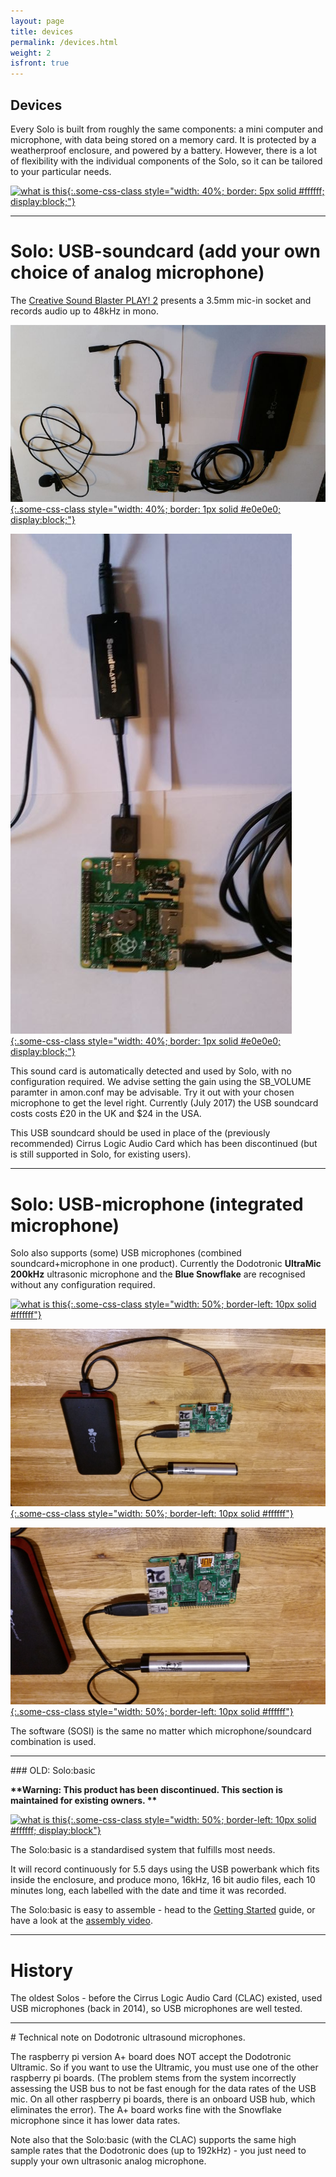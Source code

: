 ```yaml
---
layout: page
title: devices
permalink: /devices.html
weight: 2
isfront: true
---
```


## Devices

Every Solo is built from roughly the same components: a mini computer
and microphone, with data being stored on a memory card. It is
protected by a weatherproof enclosure, and powered by a
battery. However, there is a lot of flexibility with the individual
components of the Solo, so it can be tailored to your particular
needs.

[![what is this](/img/solo-boxed.jpg "boxed Solo" ){:.some-css-class style="width: 40%; border: 5px solid #ffffff;  display:block;"}](/img/solo-boxed.jpg)<br>

<hr>

# Solo: USB-soundcard (add your own choice of analog microphone)

The [Creative Sound Blaster PLAY!
2](https://uk.creative.com/p/sound-cards/sound-blaster-play-2)
presents a 3.5mm mic-in socket and records audio up to 48kHz in mono.

[![Solo with SoundBlaster2 dongle](/img/solo-SB-8x6.jpg "Solo with SoundBlaster2 dongle" ){:.some-css-class style="width: 40%; border: 1px solid #e0e0e0; display:block;"}](/img/solo-SB.jpg)

[![Solo with SoundBlaster2 dongle zoom](/img/solo-SB-zoom-8x6.jpg "Solo with SoundBlaster2 dongle zoom" ){:.some-css-class style="width: 40%; border: 1px solid #e0e0e0; display:block;"}](/img/solo-SB-zoom.jpg)

This sound card is automatically detected and used by Solo, with no
configuration required.  We advise setting the gain using the
SB_VOLUME paramter in amon.conf may be advisable.  Try it out with
your chosen microphone to get the level right.  Currently (July 2017)
the USB soundcard costs costs £20 in the UK and $24 in the USA.

This USB soundcard should be used in place of the (previously recommended)
Cirrus Logic Audio Card which has been discontinued (but is still
supported in Solo, for existing users).

<hr>

# Solo: USB-microphone (integrated microphone)

Solo also supports (some) USB microphones (combined soundcard+microphone in one product). Currently the Dodotronic __UltraMic 200kHz__ ultrasonic microphone and the __Blue Snowflake__ are
recognised without any configuration required.

[![what is this](/img/snowflake1s.jpg "Solo with Blue Snowflake microphone" ){:.some-css-class style="width: 50%; border-left: 10px solid #ffffff"}](/img/snowflake1s.jpg)<br>

[![what is this](/img/dodo1s.jpg "Solo with dodotronic 200kHz microphone" ){:.some-css-class style="width: 50%; border-left: 10px solid #ffffff"}](/img/dodo1s.jpg)<br>

[![what is this](/img/dodo2s.jpg "Solo with dodotronic 200kHz microphone" ){:.some-css-class style="width: 50%; border-left: 10px solid #ffffff"}](/img/dodo2s.jpg)<br>

The software (SOSI) is the same no matter which microphone/soundcard combination is used.

<hr>
### OLD: Solo:basic

<b> **Warning: This product has been discontinued.  This section is maintained for existing owners. ** </b>

[![what is this](/img/solo-naked-powerbank-8x6.jpg "inside a Solo"){:.some-css-class style="width: 50%; border-left: 10px solid #ffffff; display:block"}](/img/solo-naked-powerbank-8x6.jpg)

The Solo:basic is a standardised system that fulfills most needs.

It will record continuously for 5.5 days using the USB powerbank which
fits inside the enclosure, and produce mono, 16kHz, 16 bit audio files,
each 10 minutes long, each labelled with the date and time it was recorded.

The Solo:basic is easy to assemble - head to the
[Getting&nbsp;Started](/documentation/getting-started.html) guide, or
have a look at the [assembly video](https://youtu.be/2Fq05JlEKjw?t=122).

<div></div>
<hr>



# History

The oldest Solos - before the Cirrus Logic Audio Card (CLAC) existed,
used USB microphones (back in 2014), so USB microphones are well tested.

<hr>
# Technical note on Dodotronic ultrasound microphones.

The raspberry pi version A+ board does NOT accept the Dodotronic
Ultramic.  So if you want to use the Ultramic, you must use one of the
other raspberry pi boards. (The problem stems from the system
incorrectly assessing the USB bus to not be fast enough for the data
rates of the USB mic. On all other raspberry pi boards, there is an
onboard USB hub, which eliminates the error).  The A+ board works fine
with the Snowflake microphone since it has lower data rates.

Note also that the Solo:basic (with the CLAC) supports the same high
sample rates that the Dodotronic does (up to 192kHz) - you just need
to supply your own ultrasonic analog microphone.
